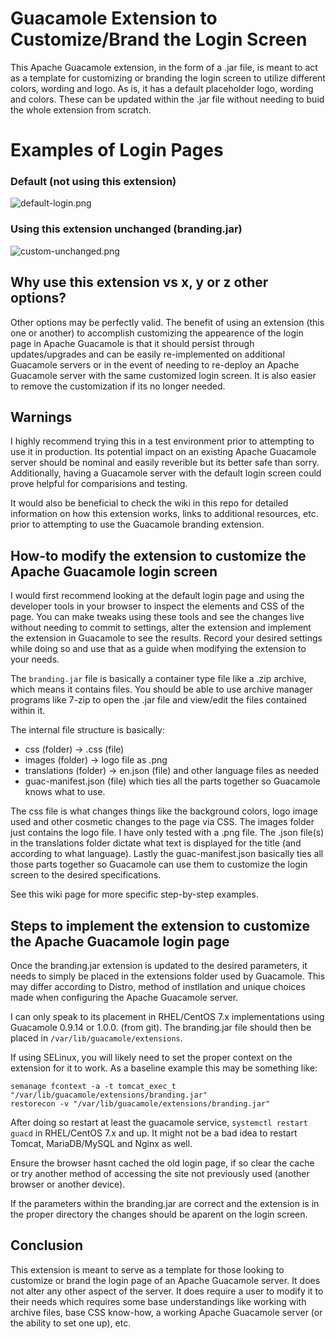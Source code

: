 # Guacamole Extension to Customize/Brand the Login Screen
This Apache Guacamole extension, in the form of a .jar file, is meant to act as a template for customizing or branding the login screen to utilize different colors, wording and logo. As is, it has a default placeholder logo, wording and colors. These can be updated within the .jar file without needing to buid the whole extension from scratch.

# Examples of Login Pages
### Default (not using this extension)
![default-login.png](https://github.com/Zer0CoolX/guacamole-customize-loginscreen-extension/blob/master/demo-resource/guac-default-login.PNG)
### Using this extension unchanged (branding.jar)
![custom-unchanged.png](https://github.com/Zer0CoolX/guacamole-customize-loginscreen-extension/blob/master/demo-resource/guac-cust-unchanged.PNG)

## Why use this extension vs x, y or z other options?
Other options may be perfectly valid. The benefit of using an extension (this one or another) to accomplish customizing the appearence of the login page in Apache Guacamole is that it should persist through updates/upgrades and can be easily re-implemented on additional Guacamole servers or in the event of needing to re-deploy an Apache Guacamole server with the same customized login screen. It is also easier to remove the customization if its no longer needed.

## Warnings
I highly recommend trying this in a test environment prior to attempting to use it in production. Its potential impact on an existing Apache Guacamole server should be nominal and easily reverible but its better safe than sorry. Additionally, having a Guacamole server with the default login screen could prove helpful for comparisions and testing.

It would also be beneficial to check the wiki in this repo for detailed information on how this extension works, links to additional resources, etc. prior to attempting to use the Guacamole branding extension.

## How-to modify the extension to customize the Apache Guacamole login screen
I would first recommend looking at the default login page and using the developer tools in your browser to inspect the elements and CSS of the page. You can make tweaks using these tools and see the changes live without needing to commit to settings, alter the extension and implement the extension in Guacamole to see the results. Record your desired settings while doing so and use that as a guide when modifying the extension to your needs.

The `branding.jar` file is basically a container type file like a .zip archive, which means it contains files. You should be able to use archive manager programs like 7-zip to open the .jar file and view/edit the files contained within it.

The internal file structure is basically:
* css (folder) -> .css (file)
* images (folder) -> logo file as .png
* translations (folder) -> en.json (file) and other language files as needed
* guac-manifest.json (file) which ties all the parts together so Guacamole knows what to use.

The css file is what changes things like the background colors, logo image used and other cosmetic changes to the page via CSS. The images folder just contains the logo file. I have only tested with a .png file. The .json file(s) in the translations folder dictate what text is displayed for the title (and according to what language). Lastly the guac-manifest.json basically ties all those parts together so Guacamole can use them to customize the login screen to the desired specifications.

See this wiki page for more specific step-by-step examples.

## Steps to implement the extension to customize the Apache Guacamole login page
Once the branding.jar extension is updated to the desired parameters, it needs to simply be placed in the extensions folder used by Guacamole. This may differ according to Distro, method of instllation and unique choices made when configuring the Apache Guacamole server.

I can only speak to its placement in RHEL/CentOS 7.x implementations using Guacamole 0.9.14 or 1.0.0. (from git). The branding.jar file should then be placed in `/var/lib/guacamole/extensions`.

If using SELinux, you will likely need to set the proper context on the extension for it to work. As a baseline example this may be something like:
```
semanage fcontext -a -t tomcat_exec_t "/var/lib/guacamole/extensions/branding.jar"
restorecon -v "/var/lib/guacamole/extensions/branding.jar"
```

After doing so restart at least the guacamole service, `systemctl restart guacd` in RHEL/CentOS 7.x and up. It might not be a bad idea to restart Tomcat, MariaDB/MySQL and Nginx as well.

Ensure the browser hasnt cached the old login page, if so clear the cache or try another method of accessing the site not previously used (another browser or another device).

If the parameters within the branding.jar are correct and the extension is in the proper directory the changes should be aparent on the login screen.

## Conclusion
This extension is meant to serve as a template for those looking to customize or brand the login page of an Apache Guacamole server. It does not alter any other aspect of the server. It does require a user to modify it to their needs which requires some base understandings like working with archive files, base CSS know-how, a working Apache Guacamole server (or the ability to set one up), etc.

